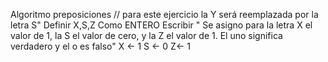 Algoritmo preposiciones
	// para este ejercicio la Y será reemplazada por la letra S"
	Definir X,S,Z Como ENTERO
	Escribir " Se asigno para la letra X el valor de 1, la S el valor de cero, y la Z el valor de 1. El uno significa verdadero y el o es falso"
	X <- 1
	S <- 0
	Z<-  1
